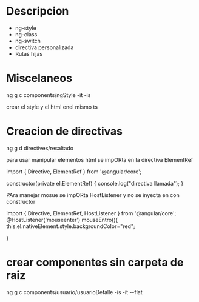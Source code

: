 # Descripcion

- ng-style
- ng-class
- ng-switch
- directiva personalizada
- Rutas hijas

# Miscelaneos

ng g c components/ngStyle -it -is

crear el style y el html enel mismo ts

# Creacion de directivas

ng g d directives/resaltado



para usar manipular elementos html se impORta en la directiva ElementRef


import { Directive, ElementRef } from '@angular/core';


  constructor(private el:ElementRef) { 
    console.log("directiva llamada");
  }

  PAra manejar mosue se impORta HostListener y no se inyecta en con constructor

  import { Directive, ElementRef, HostListener } from '@angular/core';
  @HostListener('mouseenter') mouseEntro(){
    this.el.nativeElement.style.backgroundColor="red";

  }


# crear componentes sin carpeta de raiz

ng g c components/usuario/usuarioDetalle -is -it --flat 
